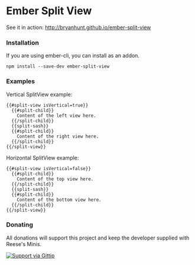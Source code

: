 Ember Split View
================

See it in action: http://bryanhunt.github.io/ember-split-view

### Installation

If you are using ember-cli, you can install as an addon.

```
npm install --save-dev ember-split-view
```

### Examples
Vertical SplitView example:

```
{{#split-view isVertical=true}}
  {{#split-child}}
    Content of the left view here.
  {{/split-child}}
  {{split-sash}}
  {{#split-child}}
    Content of the right view here.
  {{/split-child}}
{{/split-view}}
```

Horizontal SplitView example:

```
{{#split-view isVertical=false}}
  {{#split-child}}
    Content of the top view here.
  {{/split-child}}
  {{split-sash}}
  {{#split-child}}
    Content of the bottom view here.
  {{/split-child}}
{{/split-view}}
```
 
### Donating

All donations will support this project and keep the developer supplied with Reese's Minis.

[![Support via Gittip](https://rawgithub.com/twolfson/gittip-badge/0.2.0/dist/gittip.png)](https://www.gittip.com/BryanHunt/)
